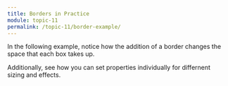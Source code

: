 ```yaml
---
title: Borders in Practice
module: topic-11
permalink: /topic-11/border-example/
---
```


<div class="divider-heading"></div>

In the following example, notice how the addition of a border changes the space that each box takes up.

<div class="codepen-embed">
  <p data-height="600" data-theme-id="30567" data-slug-hash="VrPYrY" data-default-tab="css,result" data-user="Media-Ed-Online" data-embed-version="2" data-pen-title="[Topic-09] Borders, Pt. 1" class="codepen"></p>
  <script async src="https://production-assets.codepen.io/assets/embed/ei.js"></script>
</div>


Additionally, see how you can set properties individually for differnent sizing and effects.

<div class="codepen-embed">
  <p data-height="400" data-theme-id="30567" data-slug-hash="OOWEKB" data-default-tab="css,result" data-user="Media-Ed-Online" data-embed-version="2" data-pen-title="[Topic-09] Boarders, Pt. 3" class="codepen"></p>
</div>
